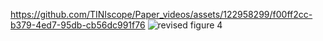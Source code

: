 https://github.com/TINIscope/Paper_videos/assets/122958299/f00ff2cc-b379-4ed7-95db-cb56dc991f76
![revised figure 4](https://github.com/TINIscope/Paper_videos/assets/122958299/6c7a37f2-9bfb-4d37-9bcb-5f3be1bd2a5e)
